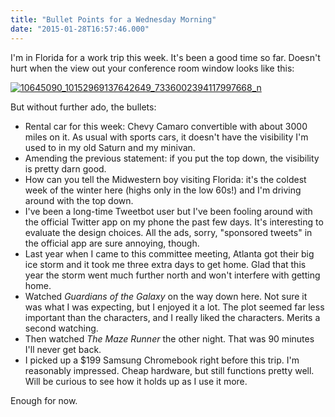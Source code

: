```yaml
---
title: "Bullet Points for a Wednesday Morning"
date: "2015-01-28T16:57:46.000"
---
```


I'm in Florida for a work trip this week. It's been a good time so far. Doesn't hurt when the view out your conference room window looks like this:

[![10645090_10152969137642649_7336002394117997668_n](http://chrishubbs.com/wordpress/wp-content/uploads/2015/01/10645090_10152969137642649_7336002394117997668_n-500x375.jpg)](http://chrishubbs.com/wordpress/wp-content/uploads/2015/01/10645090_10152969137642649_7336002394117997668_n.jpg)

But without further ado, the bullets:

- Rental car for this week: Chevy Camaro convertible with about 3000 miles on it. As usual with sports cars, it doesn't have the visibility I'm used to in my old Saturn and my minivan.
- Amending the previous statement: if you put the top down, the visibility is pretty darn good.
- How can you tell the Midwestern boy visiting Florida: it's the coldest week of the winter here (highs only in the low 60s!) and I'm driving around with the top down.
- I've been a long-time Tweetbot user but I've been fooling around with the official Twitter app on my phone the past few days. It's interesting to evaluate the design choices. All the ads, sorry, "sponsored tweets" in the official app are sure annoying, though.
- Last year when I came to this committee meeting, Atlanta got their big ice storm and it took me three extra days to get home. Glad that this year the storm went much further north and won't interfere with getting home.
- Watched _Guardians of the Galaxy_ on the way down here. Not sure it was what I was expecting, but I enjoyed it a lot. The plot seemed far less important than the characters, and I really liked the characters. Merits a second watching.
- Then watched _The Maze Runner_ the other night. That was 90 minutes I'll never get back.
- I picked up a $199 Samsung Chromebook right before this trip. I'm reasonably impressed. Cheap hardware, but still functions pretty well. Will be curious to see how it holds up as I use it more.

Enough for now.

